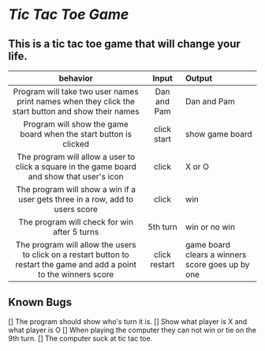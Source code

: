 # _Tic Tac Toe Game_

## This is a tic tac toe game that will change your life.

behavior | Input | Output
:---------:|:----:|:------
Program will take two user names print names when they click the start button and show their names | Dan and Pam | Dan and Pam
Program will show the game board when the start button is clicked | click start | show game board
The program will allow a user to click a square in the game board and show that user's icon | click | X or O
The program will show a win if a user gets three in a row, add to users score | click | win 
The program will check for win after 5 turns | 5th turn | win or no win
The program will allow the users to click on a restart button to restart the game and add a point to the winners score | click restart | game board clears a winners score goes up by one

## Known Bugs
[] The program should show who's turn it is.
[] Show what player is X and what player is O
[] When playing the computer they can not win or tie on the 9th turn.
[] The computer suck at tic tac toe.
